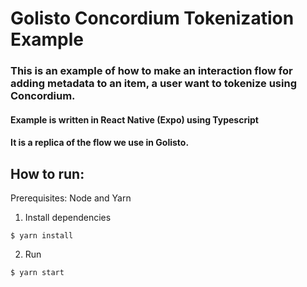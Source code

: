 # Golisto Concordium Tokenization Example

### This is an example of how to make an interaction flow for adding metadata to an item, a user want to tokenize using Concordium.

#### Example is written in React Native (Expo) using Typescript

#### It is a replica of the flow we use in Golisto.

## How to run:

Prerequisites: Node and Yarn

1. Install dependencies
```
$ yarn install
```

2. Run 
```
$ yarn start 
```
